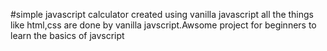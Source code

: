 #simple javascript calculator created using vanilla javascript all the things like html,css are done by vanilla javscript.Awsome project for beginners to learn the basics of javscript
